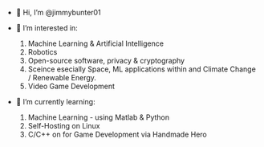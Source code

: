 - 👋 Hi, I’m @jimmybunter01

- 👀 I’m interested in:
    1) Machine Learning & Artificial Intelligence
    2) Robotics
    3) Open-source software, privacy & cryptography
    4) Sceince esecially Space, ML applications within and Climate Change / Renewable Energy.
    5) Video Game Development
  
- 🌱 I’m currently learning:
    1) Machine Learning - using Matlab & Python
    2) Self-Hosting on Linux
    3) C/C++ on for Game Development via Handmade Hero
    
<!--- - 💞️ I’m looking to collaborate on ... 
- 📫 How to reach me ... ---!>

<!---
jimmybunter01/jimmybunter01 is a ✨ special ✨ repository because its `README.md` (this file) appears on your GitHub profile.
You can click the Preview link to take a look at your changes.
--->

